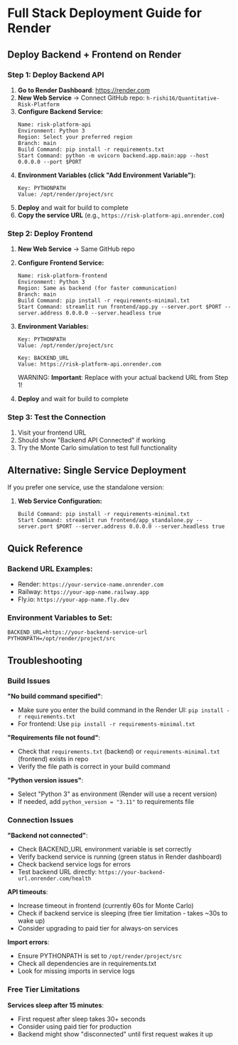 # Full Stack Deployment Guide for Render

## Deploy Backend + Frontend on Render

### Step 1: Deploy Backend API

1. **Go to Render Dashboard**: https://render.com
2. **New Web Service** → Connect GitHub repo: `h-rishi16/Quantitative-Risk-Platform`
3. **Configure Backend Service:**
   ```
   Name: risk-platform-api
   Environment: Python 3
   Region: Select your preferred region
   Branch: main
   Build Command: pip install -r requirements.txt
   Start Command: python -m uvicorn backend.app.main:app --host 0.0.0.0 --port $PORT
   ```
4. **Environment Variables (click "Add Environment Variable"):**
   ```
   Key: PYTHONPATH
   Value: /opt/render/project/src
   ```
5. **Deploy** and wait for build to complete
6. **Copy the service URL** (e.g., `https://risk-platform-api.onrender.com`)

### Step 2: Deploy Frontend

1. **New Web Service** → Same GitHub repo
2. **Configure Frontend Service:**
   ```
   Name: risk-platform-frontend  
   Environment: Python 3
   Region: Same as backend (for faster communication)
   Branch: main
   Build Command: pip install -r requirements-minimal.txt
   Start Command: streamlit run frontend/app.py --server.port $PORT --server.address 0.0.0.0 --server.headless true
   ```
3. **Environment Variables:**
   ```
   Key: PYTHONPATH
   Value: /opt/render/project/src
   
   Key: BACKEND_URL
   Value: https://risk-platform-api.onrender.com
   ```
   WARNING: **Important**: Replace with your actual backend URL from Step 1!

4. **Deploy** and wait for build to complete

### Step 3: Test the Connection

1. Visit your frontend URL
2. Should show "Backend API Connected" if working
3. Try the Monte Carlo simulation to test full functionality

## Alternative: Single Service Deployment

If you prefer one service, use the standalone version:

1. **Web Service Configuration:**
   ```
   Build Command: pip install -r requirements-minimal.txt
   Start Command: streamlit run frontend/app_standalone.py --server.port $PORT --server.address 0.0.0.0 --server.headless true
   ```

## Quick Reference

### Backend URL Examples:
- Render: `https://your-service-name.onrender.com`  
- Railway: `https://your-app-name.railway.app`
- Fly.io: `https://your-app-name.fly.dev`

### Environment Variables to Set:
```
BACKEND_URL=https://your-backend-service-url
PYTHONPATH=/opt/render/project/src
```

## Troubleshooting

### Build Issues

**"No build command specified"**:
- Make sure you enter the build command in the Render UI: `pip install -r requirements.txt`
- For frontend: Use `pip install -r requirements-minimal.txt`

**"Requirements file not found"**:
- Check that `requirements.txt` (backend) or `requirements-minimal.txt` (frontend) exists in repo
- Verify the file path is correct in your build command

**"Python version issues"**:
- Select "Python 3" as environment (Render will use a recent version)
- If needed, add `python_version = "3.11"` to requirements file

### Connection Issues

**"Backend not connected"**:
- Check BACKEND_URL environment variable is set correctly
- Verify backend service is running (green status in Render dashboard)
- Check backend service logs for errors
- Test backend URL directly: `https://your-backend-url.onrender.com/health`

**API timeouts**:
- Increase timeout in frontend (currently 60s for Monte Carlo)
- Check if backend service is sleeping (free tier limitation - takes ~30s to wake up)
- Consider upgrading to paid tier for always-on services

**Import errors**:
- Ensure PYTHONPATH is set to `/opt/render/project/src`
- Check all dependencies are in requirements.txt
- Look for missing imports in service logs

### Free Tier Limitations

**Services sleep after 15 minutes**:
- First request after sleep takes 30+ seconds
- Consider using paid tier for production
- Backend might show "disconnected" until first request wakes it up